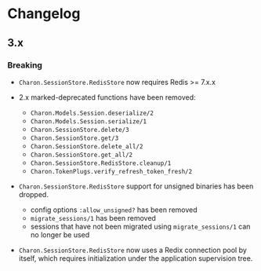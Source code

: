 # Changelog

## 3.x

### Breaking

- `Charon.SessionStore.RedisStore` now requires Redis >= 7.x.x

- 2.x marked-deprecated functions have been removed:

  - `Charon.Models.Session.deserialize/2`
  - `Charon.Models.Session.serialize/1`
  - `Charon.SessionStore.delete/3`
  - `Charon.SessionStore.get/3`
  - `Charon.SessionStore.delete_all/2`
  - `Charon.SessionStore.get_all/2`
  - `Charon.SessionStore.RedisStore.cleanup/1`
  - `Charon.TokenPlugs.verify_refresh_token_fresh/2`

- `Charon.SessionStore.RedisStore` support for unsigned binaries has been dropped.

  - config options `:allow_unsigned?` has been removed
  - `migrate_sessions/1` has been removed
  - sessions that have not been migrated using `migrate_sessions/1` can no longer be used

- `Charon.SessionStore.RedisStore` now uses a Redix connection pool by itself,
  which requires initialization under the application supervision tree.
